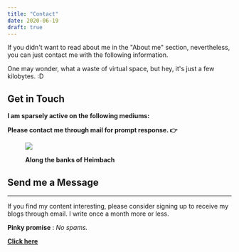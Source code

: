 ```yaml
---
title: "Contact"
date: 2020-06-19
draft: true
---
```


If you didn't want to read about me in the "About me" section, nevertheless, you can just contact me with the following information.

One may wonder, what a waste of virtual space, but hey, it's just a few kilobytes. :D

## Get in Touch

**I am sparsely active on the following mediums:**

**Please contact me through mail for prompt response. 👉**

<figure>

![](/assets/img/posts/img_3924-2.jpg)

<figcaption>

**Along the banks of Heimbach**

</figcaption>

</figure>

## Send me a Message

* * *

If you find my content interesting, please consider signing up to receive my blogs through email. I write once a month more or less.

**Pinky promise** : _No spams._

[**Click here**](https://witfulmadrasi.substack.com/)
